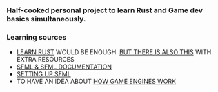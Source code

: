 ### Half-cooked personal project to learn Rust and Game dev basics simultaneously.


### Learning sources
 - [LEARN RUST](https://www.rust-lang.org/learn) WOULD BE ENOUGH. [BUT THERE IS ALSO THIS](https://github.com/ctjhoa/rust-learning) WITH EXTRA RESOURCES
 - [SFML & SFML DOCUMENTATION](https://github.com/jeremyletang/rust-sfml)
 - [SETTING UP SFML](https://www.youtube.com/watch?v=nnojR-8PT4M&t=747s)
 - TO HAVE AN IDEA ABOUT [HOW GAME ENGINES WORK](https://www.youtube.com/playlist?list=PLs6oRBoE2-Q_fX_rzraQekRoL7Kr7s5xi)

